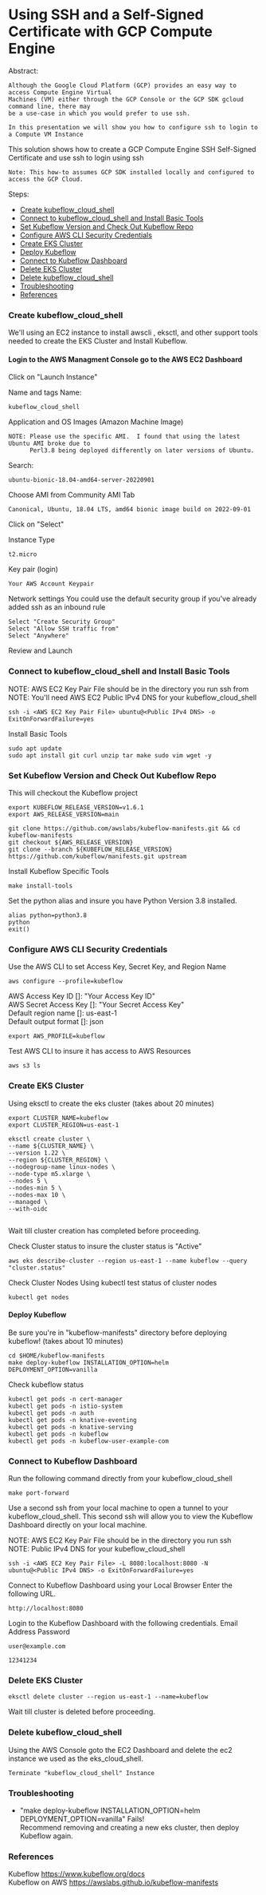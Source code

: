 Using SSH and a Self-Signed Certificate with GCP Compute Engine  
=======================================================
Abstract:
```
Although the Google Cloud Platform (GCP) provides an easy way to access Compute Engine Virtual
Machines (VM) either through the GCP Console or the GCP SDK gcloud command line, there may
be a use-case in which you would prefer to use ssh.

In this presentation we will show you how to configure ssh to login to a Compute VM Instance
```
This solution shows how to create a GCP Compute Engine SSH Self-Signed Certificate and use
ssh to login using ssh
```
Note: This how-to assumes GCP SDK installed locally and configured to access the GCP Cloud.
```
Steps:  
* [Create kubeflow_cloud_shell](#Create-kubeflow_cloud_shell)
* [Connect to kubeflow_cloud_shell and Install Basic Tools](#Connect-to-kubeflow_cloud_shell-and-Install-Basic-Tools)
* [Set Kubeflow Version and Check Out Kubeflow Repo](#Set-Kubeflow-Version-and-Check-Out-Kubeflow-Repo)
* [Configure AWS CLI Security Credentials](#Configure-AWS-CLI-Security-Credentials)
* [Create EKS Cluster](#Create-EKS-Cluster)
* [Deploy Kubeflow](#Deploy-Kubeflow)
* [Connect to Kubeflow Dashboard](#Connect-to-Kubeflow-Dashboard)
* [Delete EKS Cluster](#Delete-EKS-Cluster)
* [Delete kubeflow_cloud_shell](#Delete-kubeflow_cloud_shell)
* [Troubleshooting](#Troubleshooting)
* [References](#References)

### Create kubeflow_cloud_shell
We'll using an EC2 instance to install awscli , eksctl, and other support tools needed to create
the EKS Cluster and Install Kubeflow.

#### Login to the AWS Managment Console go to the AWS EC2 Dashboard  
Click on "Launch Instance"  

Name and tags
Name:
```
kubeflow_cloud_shell
```
Application and OS Images (Amazon Machine Image)
```
NOTE: Please use the specific AMI.  I found that using the latest Ubuntu AMI broke due to
      Perl3.8 being deployed differently on later versions of Ubuntu.
```       
Search:
```
ubuntu-bionic-18.04-amd64-server-20220901
```
Choose AMI from Community AMI Tab
```
Canonical, Ubuntu, 18.04 LTS, amd64 bionic image build on 2022-09-01
```  
Click on "Select"

Instance Type
```
t2.micro
```
Key pair (login)
```
Your AWS Account Keypair
```
Network settings 
You could use the default security group if you've already added ssh as an inbound rule
```
Select "Create Security Group"
Select "Allow SSH traffic from"
Select "Anywhere"
```
Review and Launch  

### Connect to kubeflow_cloud_shell and Install Basic Tools

NOTE: AWS EC2 Key Pair File should be in the directory you run ssh from  
NOTE: You'll need AWS EC2 Public IPv4 DNS for your kubeflow_cloud_shell

```
ssh -i <AWS EC2 Key Pair File> ubuntu@<Public IPv4 DNS> -o ExitOnForwardFailure=yes

```

Install Basic Tools
```
sudo apt update
sudo apt install git curl unzip tar make sudo vim wget -y

```

### Set Kubeflow Version and Check Out Kubeflow Repo
This will checkout the Kubeflow project
```
export KUBEFLOW_RELEASE_VERSION=v1.6.1
export AWS_RELEASE_VERSION=main

git clone https://github.com/awslabs/kubeflow-manifests.git && cd kubeflow-manifests
git checkout ${AWS_RELEASE_VERSION}
git clone --branch ${KUBEFLOW_RELEASE_VERSION} https://github.com/kubeflow/manifests.git upstream

```
Install Kubeflow Specific Tools
```
make install-tools

```

Set the python alias and insure you have Python Version 3.8 installed.
```
alias python=python3.8
python
exit()

```

### Configure AWS CLI Security Credentials
Use the AWS CLI to set Access Key, Secret Key, and Region Name
```
aws configure --profile=kubeflow

```
AWS Access Key ID []: "Your Access Key ID"  
AWS Secret Access Key []: "Your Secret Access Key"   
Default region name []: us-east-1  
Default output format []: json

```
export AWS_PROFILE=kubeflow

```

Test AWS CLI to insure it has access to AWS Resources
```
aws s3 ls

```

### Create EKS Cluster 
Using eksctl to create the eks cluster (takes about 20 minutes)
```
export CLUSTER_NAME=kubeflow
export CLUSTER_REGION=us-east-1

eksctl create cluster \
--name ${CLUSTER_NAME} \
--version 1.22 \
--region ${CLUSTER_REGION} \
--nodegroup-name linux-nodes \
--node-type m5.xlarge \
--nodes 5 \
--nodes-min 5 \
--nodes-max 10 \
--managed \
--with-oidc
    
```
Wait till cluster creation has completed before proceeding.  

Check Cluster status to insure the cluster status is "Active"
```
aws eks describe-cluster --region us-east-1 --name kubeflow --query "cluster.status"
```
Check Cluster Nodes Using kubectl test status of cluster nodes
```
kubectl get nodes
```
#### Deploy Kubeflow
Be sure you're in "kubeflow-manifests" directory before deploying kubeflow! (takes about 10 minutes)
```
cd $HOME/kubeflow-manifests
make deploy-kubeflow INSTALLATION_OPTION=helm DEPLOYMENT_OPTION=vanilla
```

Check kubeflow status
```
kubectl get pods -n cert-manager
kubectl get pods -n istio-system
kubectl get pods -n auth
kubectl get pods -n knative-eventing
kubectl get pods -n knative-serving
kubectl get pods -n kubeflow
kubectl get pods -n kubeflow-user-example-com

```

### Connect to Kubeflow Dashboard
Run the following command directly from your kubeflow_cloud_shell
```
make port-forward
```
Use a second ssh from your local machine to open a tunnel to your kubeflow_cloud_shell.  This second
ssh will allow you to view the Kubeflow Dashboard directly on your local machine.

NOTE: AWS EC2 Key Pair File should be in the directory you run ssh  
NOTE: Public IPv4 DNS for your kubeflow_cloud_shell
```
ssh -i <AWS EC2 Key Pair File> -L 8080:localhost:8080 -N ubuntu@<Public IPv4 DNS> -o ExitOnForwardFailure=yes
```
Connect to Kubeflow Dashboard using your Local Browser
Enter the following URL.
```
http://localhost:8080

```
Login to the Kubeflow Dashboard with the following credentials.
Email Address
Password
```
user@example.com

```
```
12341234

```
### Delete EKS Cluster
```
eksctl delete cluster --region us-east-1 --name=kubeflow
```
Wait till cluster is deleted before proceeding.  

### Delete kubeflow_cloud_shell
Using the AWS Console goto the EC2 Dashboard and delete the ec2 instance we used as the
eks_cloud_shell.
```
Terminate "kubeflow_cloud_shell" Instance  
```
### Troubleshooting
* "make deploy-kubeflow INSTALLATION_OPTION=helm DEPLOYMENT_OPTION=vanilla" Fails!  
Recommend removing and creating a new eks cluster, then deploy Kubeflow again.

### References
Kubeflow
https://www.kubeflow.org/docs  
Kubeflow on AWS
https://awslabs.github.io/kubeflow-manifests



